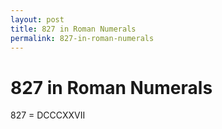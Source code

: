 ```yaml
---
layout: post
title: 827 in Roman Numerals
permalink: 827-in-roman-numerals
---
```


# 827 in Roman Numerals

827 = DCCCXXVII
